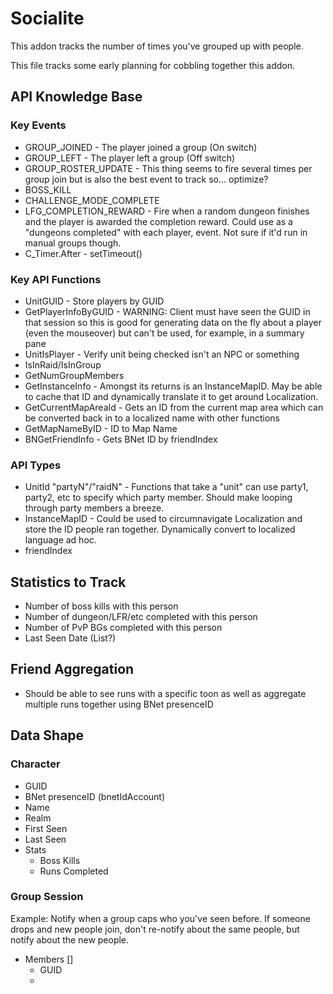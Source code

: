 # Socialite
This addon tracks the number of times you've grouped up with people.

This file tracks some early planning for cobbling together this addon.

## API Knowledge Base
### Key Events
* GROUP_JOINED - The player joined a group (On switch)
* GROUP_LEFT - The player left a group (Off switch)
* GROUP_ROSTER_UPDATE - This thing seems to fire several times per group join but is also the best event to track so... optimize?
* BOSS_KILL
* CHALLENGE_MODE_COMPLETE
* LFG_COMPLETION_REWARD - Fire when a random dungeon finishes and the player is awarded the completion reward. Could use as a "dungeons completed" with each player, event. Not sure if it'd run in manual groups though.
* C_Timer.After - setTimeout()

### Key API Functions
* UnitGUID - Store players by GUID
* GetPlayerInfoByGUID - WARNING: Client must have seen the GUID in that session so this is good for generating data on the fly about a player (even the mouseover) but can't be used, for example, in a summary pane
* UnitIsPlayer - Verify unit being checked isn't an NPC or something
* IsInRaid/IsInGroup
* GetNumGroupMembers
* GetInstanceInfo - Amongst its returns is an InstanceMapID. May be able to cache that ID and dynamically translate it to get around Localization.
* GetCurrentMapAreaId - Gets an ID from the current map area which can be converted back in to a localized name with other functions
* GetMapNameByID - ID to Map Name
* BNGetFriendInfo - Gets BNet ID by friendIndex

### API Types
* UnitId "partyN"/"raidN" - Functions that take a "unit" can use party1, party2, etc to specify which party member. Should make looping through party members a breeze.
* InstanceMapID - Could be used to circumnavigate Localization and store the ID people ran together. Dynamically convert to localized language ad hoc.
* friendIndex


## Statistics to Track
* Number of boss kills with this person
* Number of dungeon/LFR/etc completed with this person
* Number of PvP BGs completed with this person
* Last Seen Date (List?)

## Friend Aggregation
* Should be able to see runs with a specific toon as well as aggregate multiple runs together using BNet presenceID


## Data Shape
### Character
* GUID
* BNet presenceID (bnetIdAccount)
* Name
* Realm
* First Seen
* Last Seen
* Stats
    * Boss Kills
    * Runs Completed

### Group Session
Example: Notify when a group caps who you've seen before. If someone drops and new people join, don't re-notify about the same people, but notify about the new people.
* Members []
    * GUID
    * 
